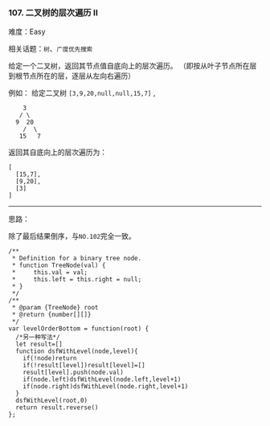 ### 107. 二叉树的层次遍历 II

难度：Easy

相关话题：`树`、`广度优先搜索`

给定一个二叉树，返回其节点值自底向上的层次遍历。 （即按从叶子节点所在层到根节点所在的层，逐层从左向右遍历）



例如：
给定二叉树  `[3,9,20,null,null,15,7]` ,



```
    3
   / \
  9  20
    /  \
   15   7
```


返回其自底向上的层次遍历为：



```
[
  [15,7],
  [9,20],
  [3]
]
```



-----

思路：

除了最后结果倒序，与`NO.102`完全一致。

```
/**
 * Definition for a binary tree node.
 * function TreeNode(val) {
 *     this.val = val;
 *     this.left = this.right = null;
 * }
 */
/**
 * @param {TreeNode} root
 * @return {number[][]}
 */
var levelOrderBottom = function(root) { 
  /*另一种写法*/
  let result=[]
  function dsfWithLevel(node,level){
    if(!node)return
    if(!result[level])result[level]=[]
    result[level].push(node.val)
    if(node.left)dsfWithLevel(node.left,level+1)
    if(node.right)dsfWithLevel(node.right,level+1)
  }
  dsfWithLevel(root,0)
  return result.reverse()
};
```

